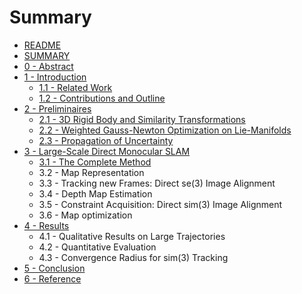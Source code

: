 # Summary

* [README](README.md)
* [SUMMARY](chapter1.md)
* [0 - Abstract](abstract.md)
* [1 - Introduction](introduction.md)
  * [1.1 - Related Work  ](introduction/1.1-relatedwork.md)
  * [1.2 - Contributions and Outline](introduction/1.2-contributions-and-outline.md)
* [2 - Preliminaires](preliminaires.md)
  * [2.1 - 3D Rigid Body and Similarity Transformations](preliminaires/2.1-3d-rigid-body-and-similarity-transformations.md)
  * [2.2 - Weighted Gauss-Newton Optimization on Lie-Manifolds](preliminaires/2.2-weighted-gauss-newton-optimization-on-lie-manifolds.md)
  * [2.3 - Propagation of Uncertainty](preliminaires/2.3-propagation-of-uncertainty.md)
* [3 - Large-Scale Direct Monocular SLAM](large-scale-direct-monocular-slam.md)
  * [3.1 - The Complete Method](large-scale-direct-monocular-slam/3.1-the-complete-method.md)
  * 3.2 - Map Representation
  * 3.3 - Tracking new Frames: Direct se\(3\) Image Alignment
  * 3.4 - Depth Map Estimation
  * 3.5 - Constraint Acquisition: Direct sim\(3\) Image Alignment
  * 3.6 - Map optimization
* [4 - Results](results.md)
  * 4.1 - Qualitative Results on Large Trajectories
  * 4.2 - Quantitative Evaluation
  * 4.3 - Convergence Radius for sim\(3\) Tracking
* [5 - Conclusion](conclusion.md)
* [6 - Reference](reference.md)

